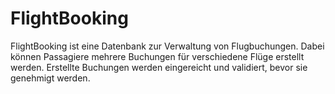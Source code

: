# FlightBooking
FlightBooking ist eine Datenbank zur Verwaltung von Flugbuchungen. Dabei können Passagiere mehrere Buchungen für verschiedene Flüge erstellt werden. Erstellte Buchungen werden eingereicht und validiert, bevor sie genehmigt werden.
